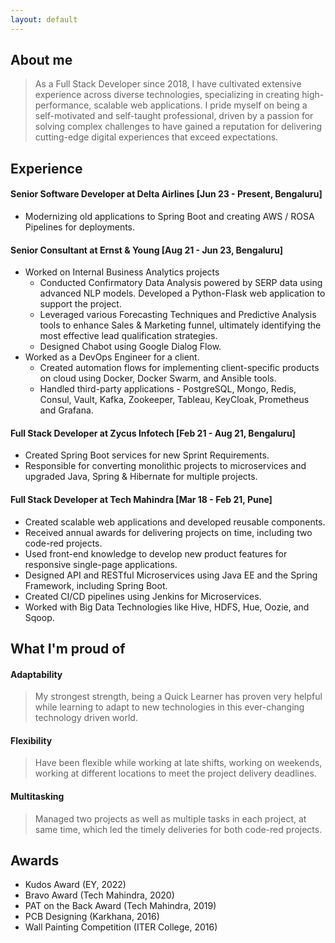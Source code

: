```yaml
---
layout: default
---
```


## About me

> As a Full Stack Developer since 2018, I have cultivated extensive experience across diverse technologies, specializing in creating high-performance, scalable web applications. I pride myself on being a self-motivated and self-taught professional, driven by a passion for solving complex challenges to have gained a reputation for delivering cutting-edge digital experiences that exceed expectations.


## Experience

#### Senior Software Developer at Delta Airlines [Jun 23 - Present, Bengaluru]

*  Modernizing old applications to Spring Boot and creating AWS / ROSA Pipelines for deployments.


#### Senior Consultant at Ernst & Young [Aug 21 - Jun 23, Bengaluru]

- Worked on Internal Business Analytics projects
  - Conducted Confirmatory Data Analysis powered by SERP data using advanced NLP models. Developed a Python-Flask web application to support the project. 
  - Leveraged various Forecasting Techniques and Predictive Analysis tools to enhance Sales & Marketing funnel, ultimately identifying the most effective lead qualification strategies.
  - Designed Chabot using Google Dialog Flow.
- Worked as a DevOps Engineer for a client.
  - Created automation flows for implementing client-specific products on cloud using Docker, Docker Swarm, and Ansible tools.
  - Handled third-party applications - PostgreSQL, Mongo, Redis, Consul, Vault, Kafka, Zookeeper, Tableau, KeyCloak, Prometheus and Grafana.


#### Full Stack Developer at Zycus Infotech [Feb 21 - Aug 21, Bengaluru]

- Created Spring Boot services for new Sprint Requirements.
- Responsible for converting monolithic projects to microservices and upgraded Java, Spring & Hibernate for multiple projects.


#### Full Stack Developer at Tech Mahindra [Mar 18 - Feb 21, Pune]

- Created scalable web applications and developed reusable components.
- Received annual awards for delivering projects on time, including two code-red projects.
- Used front-end knowledge to develop new product features for responsive single-page applications.
- Designed API and RESTful Microservices using Java EE and the Spring Framework, including Spring Boot.
- Created CI/CD pipelines using Jenkins for Microservices.
- Worked with Big Data Technologies like Hive, HDFS, Hue, Oozie, and Sqoop.


## What I'm proud of

#### Adaptability

> My strongest strength, being a Quick Learner has proven very helpful while learning to adapt to new technologies in this ever-changing technology driven world.

#### Flexibility

> Have been flexible while working at late shifts, working on weekends, working at different locations to meet the project delivery deadlines.

#### Multitasking

> Managed two projects as well as multiple tasks in each project, at same time, which led the timely deliveries for both code-red projects.


## Awards

* Kudos Award (EY, 2022)
* Bravo Award (Tech Mahindra, 2020)
* PAT on the Back Award (Tech Mahindra, 2019)
* PCB Designing (Karkhana, 2016)
* Wall Painting Competition (ITER College, 2016)

